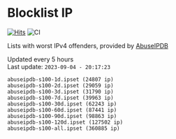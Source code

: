 # Blocklist IP

[![Hits](https://hits.seeyoufarm.com/api/count/incr/badge.svg?url=https%3A%2F%2Fgithub.com%2Fborestad%2Fblocklist-ip%2F&count_bg=%2379C83D&title_bg=%23555555&icon=&icon_color=%23E7E7E7&title=hits&edge_flat=false)](https://hits.seeyoufarm.com)  ![CI](https://img.shields.io/github/workflow/status/borestad/blocklist-ip/CI?style=flat-square)

Lists with worst IPv4 offenders, provided by [AbuseIPDB](https://www.abuseipdb.com/)

<!-- FOOTER-PLACEHOLDER -->
Updated every 5 hours<br>
Last update: `2023-09-04 - 20:17:23`
```
abuseipdb-s100-1d.ipset (24807 ip)
abuseipdb-s100-2d.ipset (29059 ip)
abuseipdb-s100-3d.ipset (31790 ip)
abuseipdb-s100-7d.ipset (39963 ip)
abuseipdb-s100-30d.ipset (62243 ip)
abuseipdb-s100-60d.ipset (87441 ip)
abuseipdb-s100-90d.ipset (98863 ip)
abuseipdb-s100-120d.ipset (127502 ip)
abuseipdb-s100-all.ipset (360885 ip)
```
